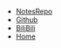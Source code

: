 - [NotesRepo](https://github.com/CodePrometheus/CodePrometheus.github.io)
- [Github](https://github.com/CodePrometheus)
- [BiliBili](https://space.bilibili.com/342251858)
- [Home](https://codeprometheus.github.io/Starry-Notes/#/)

